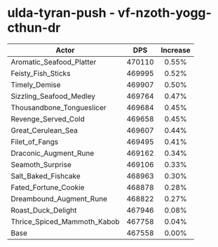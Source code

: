 # ulda-tyran-push - vf-nzoth-yogg-cthun-dr
| Actor | DPS | Increase |
|---|:---:|:---:|
|Aromatic_Seafood_Platter|470110|0.55%|
|Feisty_Fish_Sticks|469995|0.52%|
|Timely_Demise|469907|0.50%|
|Sizzling_Seafood_Medley|469764|0.47%|
|Thousandbone_Tongueslicer|469684|0.45%|
|Revenge_Served_Cold|469658|0.45%|
|Great_Cerulean_Sea|469607|0.44%|
|Filet_of_Fangs|469495|0.41%|
|Draconic_Augment_Rune|469162|0.34%|
|Seamoth_Surprise|469106|0.33%|
|Salt_Baked_Fishcake|468963|0.30%|
|Fated_Fortune_Cookie|468878|0.28%|
|Dreambound_Augment_Rune|468822|0.27%|
|Roast_Duck_Delight|467946|0.08%|
|Thrice_Spiced_Mammoth_Kabob|467758|0.04%|
|Base|467558|0.00%|
